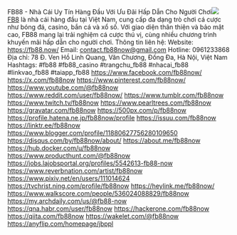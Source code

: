 FB88 - Nhà Cái Uy Tín Hàng Đầu Với Ưu Đãi Hấp Dẫn Cho Người Chơi![](https://hedge.someserver.de/uploads/3089b31d-1192-4c64-87bb-c7d356c9d978.jpg)
[FB8](https://fb88.now/) là nhà cái hàng đầu tại Việt Nam, cung cấp đa dạng trò chơi cá cược như bóng đá, casino, bắn cá và xổ số. Với giao diện thân thiện và bảo mật cao, FB88 mang lại trải nghiệm cá cược thú vị, cùng nhiều chương trình khuyến mãi hấp dẫn cho người chơi.
Thông tin liên hệ:
Website: https://fb88.now/
Email: contact.fb88now@gmail.com
Hotline: 0961233868
Địa chỉ: 78 Đ. Ven Hồ Linh Quang, Văn Chương, Đống Đa, Hà Nội, Việt Nam
Hashtags: #fb88 #fb88_casino #trangchu_fb88 #nhacai_fb88 #linkvao_fb88 #taiapp_fb88
https://www.facebook.com/fb88now/
https://x.com/fb88now
https://www.pinterest.com/fb88now/
https://www.youtube.com/@fb88now
https://www.reddit.com/user/fb88now/
https://www.tumblr.com/fb88now
https://www.twitch.tv/fb88now
https://www.pearltrees.com/fb88now
https://gravatar.com/fb88now
https://500px.com/p/fb88now
https://profile.hatena.ne.jp/fb88now/profile
https://issuu.com/fb88now
https://linktr.ee/fb88now
https://www.blogger.com/profile/11880627756280109650
https://disqus.com/by/fb88now/about/
https://about.me/fb88now
https://hub.docker.com/u/fb88now
https://www.producthunt.com/@fb88now
https://jobs.lajobsportal.org/profiles/5542613-fb88-now
https://www.reverbnation.com/artist/fb88now
https://www.pixiv.net/en/users/111014624
https://tvchrist.ning.com/profile/fb88now
https://heylink.me/fb88now/
https://www.walkscore.com/people/536024088829/fb88now
https://my.archdaily.com/us/@fb88-now
https://qna.habr.com/user/fb88now
https://hackerone.com/fb88now
https://qiita.com/fb88now
https://wakelet.com/@fb88now
https://anyflip.com/homepage/jbppl

